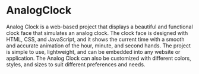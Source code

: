 # AnalogClock

Analog Clock is a web-based project that displays a beautiful and functional clock face that simulates an analog clock. The clock face is designed with HTML, CSS, and JavaScript, and it shows the current time with a smooth and accurate animation of the hour, minute, and second hands. The project is simple to use, lightweight, and can be embedded into any website or application. The Analog Clock can also be customized with different colors, styles, and sizes to suit different preferences and needs. 




